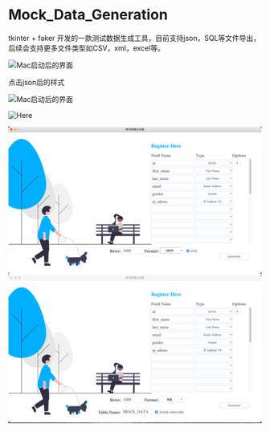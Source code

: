 # Mock_Data_Generation
tkinter + faker 开发的一款测试数据生成工具，目前支持json，SQL等文件导出，后续会支持更多文件类型如CSV，xml，excel等。

![Mac启动后的界面](https://github.com/kingfei512/Mock_Data_Generation/raw/main/img/menu.PNG)

点击json后的样式

![Mac启动后的界面](https://github.com/kingfei512/Mock_Data_Generation/raw/main/img/menu2.PNG)

![Here](https://kingfei521/Mock_Data_Generation/blob/main/menu2.PNG)

<body>
<img src="menu2.PNG" alt="coffee">
</body>

<br>

<img src="img/menu.PNG" alt="coffee">